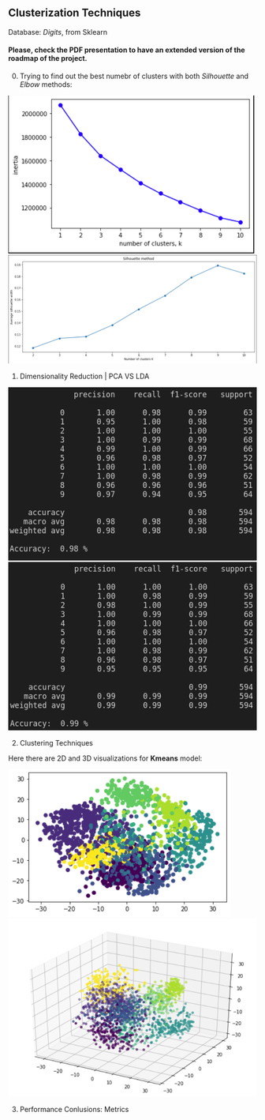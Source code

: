 ## Clusterization Techniques

Database: *Digits*, from Sklearn
#### Please, check the PDF presentation to have an extended version of the roadmap of the project.

0. Trying to find out the best numebr of clusters with both *Silhouette* and *Elbow* methods:

!["Elbow"](https://github.com/imoyfe/Clusterization-techniques/blob/master/images/elbow_digits.png)
!["Solhouette"](https://github.com/imoyfe/Clusterization-techniques/blob/master/images/silhouette_digits.png)

1. Dimensionality Reduction | PCA VS LDA

![Original Metrics (no dimeansionality reduction)](https://github.com/imoyfe/Clusterization-techniques/blob/master/images/original_metrics.png)
![New Metrics (with dimeansionality reduction)](https://github.com/imoyfe/Clusterization-techniques/blob/master/images/pca_metrics.png)

2. Clustering Techniques

Here there are 2D and 3D visualizations for **Kmeans** model:

!["2D Kmeans"](https://github.com/imoyfe/Clusterization-techniques/blob/master/images/kmeans_pca_09.png)
!["3D Kmeans"](https://github.com/imoyfe/Clusterization-techniques/blob/master/images/3d_kmeans_pca_09.png?raw=true)

3. Performance Conlusions: Metrics
